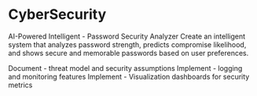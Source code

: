 # CyberSecurity
AI-Powered Intelligent - Password Security Analyzer
Create an intelligent system that analyzes password strength, predicts compromise likelihood, and shows secure and memorable passwords based on user preferences.

Document - threat model and security assumptions
Implement - logging and monitoring features
Implement - Visualization dashboards for security metrics
